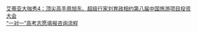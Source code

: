   
[艾蒂亚大咖秀4：顶尖高手周旭东、超级行家刘育政相约第八届中国旅游项目投资大会](http://www.dianyue.me/archives/604/cyhpzresyj98kzoz/)  
[“一对一”高考志愿填报咨询流程](http://www.dianyue.me/archives/402/ispw9kgpb4iwqrrg/)